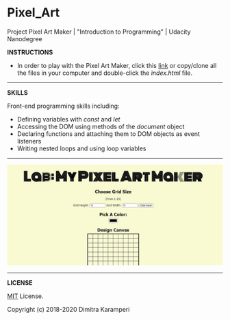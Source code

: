 # Pixel_Art
Project Pixel Art Maker | "Introduction to Programming" | Udacity Nanodegree

**INSTRUCTIONS**

- In order to play with the Pixel Art Maker, click this [link](https://dimikara.github.io/Pixel_Art/) or copy/clone all the files in your computer and double-click the *ìndex.html* file.

___

**SKILLS**

Front-end programming skills including:

- Defining variables with *const* and *let*
- Accessing the DOM using methods of the *document* object
- Declaring functions and attaching them to DOM objects as event listeners
- Writing nested loops and using loop variables

___

![Screenshot1](/Lab_Pixel_Art_Maker.jpg "Pixel Art Maker")

___

**LICENSE**

[MIT](https://github.com/dimikara/Pixel_Art/blob/master/LICENSE.md) License.

Copyright (c) 2018-2020 Dimitra Karamperi
